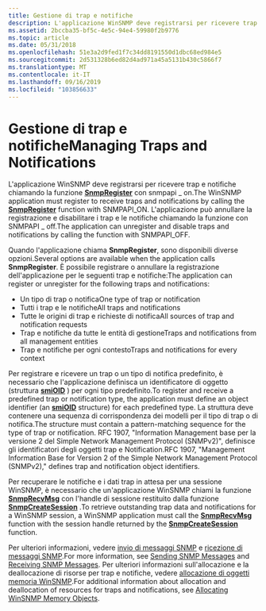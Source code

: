 ```yaml
---
title: Gestione di trap e notifiche
description: L'applicazione WinSNMP deve registrarsi per ricevere trap e notifiche chiamando la funzione SnmpRegister con SNMPAPI \_ on. L'applicazione può annullare la registrazione e disabilitare i trap e le notifiche chiamando la funzione con SNMPAPI \_ off.
ms.assetid: 2bccba35-bf5c-4e5c-94e4-59980f2b9776
ms.topic: article
ms.date: 05/31/2018
ms.openlocfilehash: 51e3a2d9fed1f7c34dd8191550d1dbc68ed984e5
ms.sourcegitcommit: 2d531328b6ed82d4ad971a45a5131b430c5866f7
ms.translationtype: MT
ms.contentlocale: it-IT
ms.lasthandoff: 09/16/2019
ms.locfileid: "103856633"
---
```

# <a name="managing-traps-and-notifications"></a><span data-ttu-id="00669-104">Gestione di trap e notifiche</span><span class="sxs-lookup"><span data-stu-id="00669-104">Managing Traps and Notifications</span></span>

<span data-ttu-id="00669-105">L'applicazione WinSNMP deve registrarsi per ricevere trap e notifiche chiamando la funzione [**SnmpRegister**](/windows/desktop/api/Winsnmp/nf-winsnmp-snmpregister) con snmpapi \_ on.</span><span class="sxs-lookup"><span data-stu-id="00669-105">The WinSNMP application must register to receive traps and notifications by calling the [**SnmpRegister**](/windows/desktop/api/Winsnmp/nf-winsnmp-snmpregister) function with SNMPAPI\_ON.</span></span> <span data-ttu-id="00669-106">L'applicazione può annullare la registrazione e disabilitare i trap e le notifiche chiamando la funzione con SNMPAPI \_ off.</span><span class="sxs-lookup"><span data-stu-id="00669-106">The application can unregister and disable traps and notifications by calling the function with SNMPAPI\_OFF.</span></span>

<span data-ttu-id="00669-107">Quando l'applicazione chiama **SnmpRegister**, sono disponibili diverse opzioni.</span><span class="sxs-lookup"><span data-stu-id="00669-107">Several options are available when the application calls **SnmpRegister**.</span></span> <span data-ttu-id="00669-108">È possibile registrare o annullare la registrazione dell'applicazione per le seguenti trap e notifiche:</span><span class="sxs-lookup"><span data-stu-id="00669-108">The application can register or unregister for the following traps and notifications:</span></span>

-   <span data-ttu-id="00669-109">Un tipo di trap o notifica</span><span class="sxs-lookup"><span data-stu-id="00669-109">One type of trap or notification</span></span>
-   <span data-ttu-id="00669-110">Tutti i trap e le notifiche</span><span class="sxs-lookup"><span data-stu-id="00669-110">All traps and notifications</span></span>
-   <span data-ttu-id="00669-111">Tutte le origini di trap e richieste di notifica</span><span class="sxs-lookup"><span data-stu-id="00669-111">All sources of trap and notification requests</span></span>
-   <span data-ttu-id="00669-112">Trap e notifiche da tutte le entità di gestione</span><span class="sxs-lookup"><span data-stu-id="00669-112">Traps and notifications from all management entities</span></span>
-   <span data-ttu-id="00669-113">Trap e notifiche per ogni contesto</span><span class="sxs-lookup"><span data-stu-id="00669-113">Traps and notifications for every context</span></span>

<span data-ttu-id="00669-114">Per registrare e ricevere un trap o un tipo di notifica predefinito, è necessario che l'applicazione definisca un identificatore di oggetto (struttura [**smiOID**](/windows/desktop/api/Winsnmp/ns-winsnmp-smioid) ) per ogni tipo predefinito.</span><span class="sxs-lookup"><span data-stu-id="00669-114">To register and receive a predefined trap or notification type, the application must define an object identifier (an [**smiOID**](/windows/desktop/api/Winsnmp/ns-winsnmp-smioid) structure) for each predefined type.</span></span> <span data-ttu-id="00669-115">La struttura deve contenere una sequenza di corrispondenza dei modelli per il tipo di trap o di notifica.</span><span class="sxs-lookup"><span data-stu-id="00669-115">The structure must contain a pattern-matching sequence for the type of trap or notification.</span></span> <span data-ttu-id="00669-116">RFC 1907, "Information Management base per la versione 2 del Simple Network Management Protocol (SNMPv2)", definisce gli identificatori degli oggetti trap e Notification.</span><span class="sxs-lookup"><span data-stu-id="00669-116">RFC 1907, "Management Information Base for Version 2 of the Simple Network Management Protocol (SNMPv2)," defines trap and notification object identifiers.</span></span>

<span data-ttu-id="00669-117">Per recuperare le notifiche e i dati trap in attesa per una sessione WinSNMP, è necessario che un'applicazione WinSNMP chiami la funzione [**SnmpRecvMsg**](/windows/desktop/api/Winsnmp/nf-winsnmp-snmprecvmsg) con l'handle di sessione restituito dalla funzione [**SnmpCreateSession**](/windows/desktop/api/Winsnmp/nf-winsnmp-snmpcreatesession) .</span><span class="sxs-lookup"><span data-stu-id="00669-117">To retrieve outstanding trap data and notifications for a WinSNMP session, a WinSNMP application must call the [**SnmpRecvMsg**](/windows/desktop/api/Winsnmp/nf-winsnmp-snmprecvmsg) function with the session handle returned by the [**SnmpCreateSession**](/windows/desktop/api/Winsnmp/nf-winsnmp-snmpcreatesession) function.</span></span>

<span data-ttu-id="00669-118">Per ulteriori informazioni, vedere [invio di messaggi SNMP](sending-snmp-messages.md) e [ricezione di messaggi SNMP](receiving-snmp-messages.md).</span><span class="sxs-lookup"><span data-stu-id="00669-118">For more information, see [Sending SNMP Messages](sending-snmp-messages.md) and [Receiving SNMP Messages](receiving-snmp-messages.md).</span></span> <span data-ttu-id="00669-119">Per ulteriori informazioni sull'allocazione e la deallocazione di risorse per trap e notifiche, vedere [allocazione di oggetti memoria WinSNMP](allocating-winsnmp-memory-objects.md).</span><span class="sxs-lookup"><span data-stu-id="00669-119">For additional information about allocation and deallocation of resources for traps and notifications, see [Allocating WinSNMP Memory Objects](allocating-winsnmp-memory-objects.md).</span></span>

 

 




